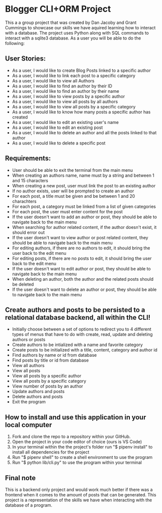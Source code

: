 # Blogger CLI+ORM Project

This a a group project that was created by Dan Jacoby and Grant Cummings to showcase our skills we have aquired learning how to interact with a database. The project uses Python along with SQL commands to interact with a sqlite3 database. As a user you will be able to do the following:

## User Stories:

* As a user, I would like to create Blog Posts linked to a specific author
* As a user, I would like to link each post to a specific category
* As a user, I would like to view all Authors
* As a user, I would like to find an author by their ID
* As a user, I would like to find an author by their name
* As a user, I would like to view posts by a specific author
* As a user, I would like to view all posts by all authors
* As a user, I would like to view all posts by a specific category
* As a user, I would like to know how many posts a specific author has created
* As a user, I would like to edit an existing user's name
* As a user, I would like to edit an existing post
* As a user, I would like to delete an author and all the posts linked to that author
* As a user, I would like to delete a specific post

## Requirements:

* User should be able to exit the terminal from the main menu
* When creating an authors name, name  must by a string and between 1 and 15 characters
* When creating a new post, user must link the post to an existing author
* If no author exists, user will be prompted to create an author
* For each post, a title must be given and be between 1 and 20 charachters
* For each post, a category must be linked from a list of given categories
* For each post, the user must enter content for the post
* If the user doesn't want to add an author or post, they should be able to navigate back to the main menu
* When searching for author related content, if the author doesn't exist, it should error out
* If the user doesn't want to view author or post related content, they should be able to navigate back to the main menu
* For editing authors, if there are no authors to edit, it should bring the user back to the edit menu
* For editing posts, if there are no posts to edit, it should bring the user back to the edit menu
* If the user doesn't want to edit author or post, they should be able to navigate back to the main menu
* When deleting an author, both the author and the related posts should be deleted
* If the user doesn't want to delete an author or post, they should be able to navigate back to the main menu



## Create authors and posts to be persisted to a relational database backend, all within the CLI!

* Initially choose between a set of options to redirect you to 4 different types of menus that have to do with create, read, update and deleting authors or posts
* Create authors to be intialized with a name and favorite category
* Create posts to be initialized with a title, content, category and author id
* Find authors by name or id from database
* Find posts by title or id from database
* View all authors
* View all posts
* View all posts by a specific author 
* View all posts by a specific category
* View number of posts by an author
* Update authors and posts
* Delete authors and posts
* Exit the program

## How to install and use this application in your local computer

1. Fork and clone the repo to a repository within your GitHub.
2. Open the project in your code editor of choice (ours is VS Code)
3. In your terminal within the the project's folder run "$ pipenv install" to install all dependencies for the project
4. Run "$ pipenv shell" to create a shell environment to use the program
5. Run "$ python lib/cli.py" to use the program within your terminal


## Final note
This is a backend only project and would work much better if there was a frontend when it comes to the amount of posts that can be generated. This project is a representation of the skills we have when interacting with the database of a program. 